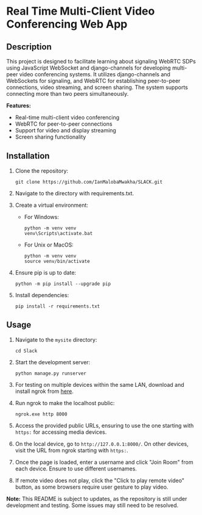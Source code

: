 # Real Time Multi-Client Video Conferencing Web App

## Description

This project is designed to facilitate learning about signaling WebRTC SDPs using JavaScript WebSocket and django-channels for developing multi-peer video conferencing systems. It utilizes django-channels and WebSockets for signaling, and WebRTC for establishing peer-to-peer connections, video streaming, and screen sharing. The system supports connecting more than two peers simultaneously.

**Features:**
- Real-time multi-client video conferencing
- WebRTC for peer-to-peer connections
- Support for video and display streaming
- Screen sharing functionality

## Installation

1. Clone the repository:
    ```
    git clone https://github.com/IanMalobaMwakha/SLACK.git
    ```

2. Navigate to the directory with requirements.txt.

3. Create a virtual environment:
    - For Windows:
        ```
        python -m venv venv
        venv\Scripts\activate.bat
        ```
    - For Unix or MacOS:
        ```
        python -m venv venv
        source venv/bin/activate
        ```

4. Ensure pip is up to date:
    ```
    python -m pip install --upgrade pip
    ```

5. Install dependencies:
    ```
    pip install -r requirements.txt
    ```

## Usage

1. Navigate to the `mysite` directory:
    ```
    cd Slack
    ```

2. Start the development server:
    ```
    python manage.py runserver
    ```

3. For testing on multiple devices within the same LAN, download and install ngrok from [here](https://ngrok.com/download).

4. Run ngrok to make the localhost public:
    ```
    ngrok.exe http 8000
    ```

5. Access the provided public URLs, ensuring to use the one starting with `https:` for accessing media devices.

6. On the local device, go to `http://127.0.0.1:8000/`. On other devices, visit the URL from ngrok starting with `https:`.

7. Once the page is loaded, enter a username and click "Join Room" from each device. Ensure to use different usernames.

8. If remote video does not play, click the "Click to play remote video" button, as some browsers require user gesture to play video.

**Note:**
This README is subject to updates, as the repository is still under development and testing. Some issues may still need to be resolved.

